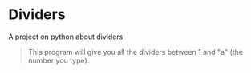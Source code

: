 # Dividers
A project on python about dividers

> This program will give you all the dividers between 1 and "a" (the number you type).

